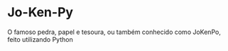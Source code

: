 # Jo-Ken-Py
O famoso pedra, papel e tesoura, ou também conhecido como JoKenPo, feito utilizando Python
